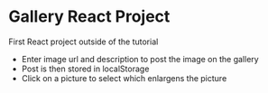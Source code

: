 # Gallery React Project
First React project outside of the tutorial <br>
- Enter image url and description to post the image on the gallery <br> 
- Post is then stored in localStorage <br>
- Click on a picture to select which enlargens the picture
